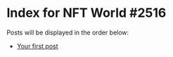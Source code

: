 # Index for NFT World #2516
Posts will be displayed in the order below:

- [Your first post](./001-first.md)

